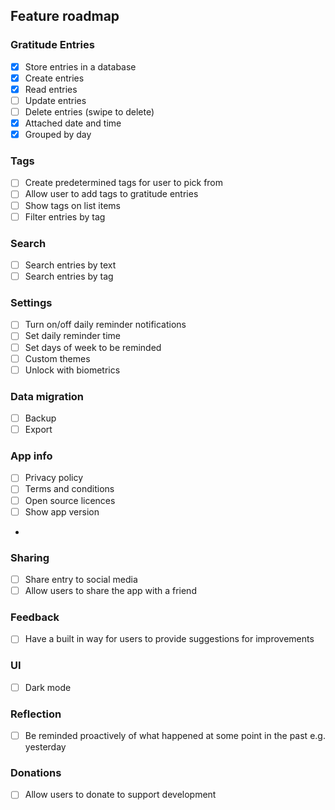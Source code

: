 ## Feature roadmap

### Gratitude Entries
- [x] Store entries in a database
- [x] Create entries
- [x] Read entries
- [ ] Update entries
- [ ] Delete entries (swipe to delete)
- [x] Attached date and time
- [x] Grouped by day

### Tags
- [ ] Create predetermined tags for user to pick from
- [ ] Allow user to add tags to gratitude entries
- [ ] Show tags on list items
- [ ] Filter entries by tag

### Search
- [ ] Search entries by text
- [ ] Search entries by tag

### Settings
- [ ] Turn on/off daily reminder notifications
- [ ] Set daily reminder time
- [ ] Set days of week to be reminded
- [ ] Custom themes
- [ ] Unlock with biometrics

### Data migration
- [ ] Backup
- [ ] Export

### App info
- [ ] Privacy policy
- [ ] Terms and conditions
- [ ] Open source licences
- [ ] Show app version
- 
### Sharing
- [ ] Share entry to social media
- [ ] Allow users to share the app with a friend

### Feedback
- [ ] Have a built in way for users to provide suggestions for improvements

### UI
- [ ] Dark mode

### Reflection
- [ ] Be reminded proactively of what happened at some point in the past e.g. yesterday

### Donations
- [ ] Allow users to donate to support development